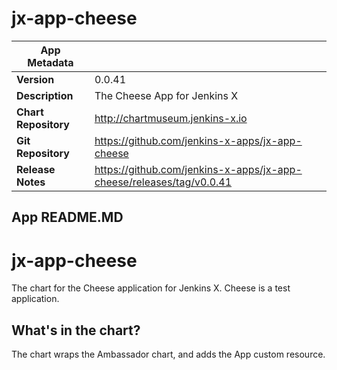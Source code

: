 # jx-app-cheese

|App Metadata||
|---|---|
| **Version** | 0.0.41 |
| **Description** | The Cheese App for Jenkins X |
| **Chart Repository** | http://chartmuseum.jenkins-x.io |
| **Git Repository** | https://github.com/jenkins-x-apps/jx-app-cheese |
| **Release Notes** | https://github.com/jenkins-x-apps/jx-app-cheese/releases/tag/v0.0.41 |

## App README.MD

# jx-app-cheese

The chart for the Cheese application for Jenkins X. Cheese is a test application.

## What's in the chart?

The chart wraps the Ambassador chart, and adds the App custom resource.
